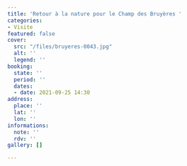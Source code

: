 ```yaml
---
title: 'Retour à la nature pour le Champ des Bruyères '
categories:
- Visite
featured: false
cover:
  src: "/files/bruyeres-0043.jpg"
  alt: ''
  legend: ''
booking:
  state: ''
  period: ''
  dates:
  - date: 2021-09-25 14:30
address:
  place: ''
  lat: ''
  lon: ''
informations:
  note: ''
  rdv: ''
gallery: []

---
```

